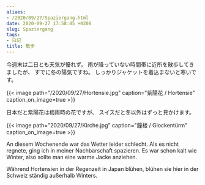 ```yaml
---
aliaes:
- /2020/09/27/Spaziergang.html
date: 2020-09-27 17:58:05 +0200
slug: Spaziergang
tags:
- 日記
title: 散歩
---
```

今週末は二日とも天気が優れず。
雨が降っていない時間帯に近所を散歩してきましたが、
すでに冬の陽気ですね。
しっかりジャケットを着込まないと寒いです。

{{< image
  path="/2020/09/27/Hortensie.jpg"
  caption="紫陽花 / Hortensie"
  caption_on_image=true >}}

日本だと紫陽花は梅雨時の花ですが、
スイスだと冬以外はずっと見かけます。

{{< image
    path="2020/09/27/Kirche.jpg"
    caption="鐘楼 / Glockentürm"
    caption_on_image=true >}}

An diesem Wochenende war das Wetter leider schlecht.
Als es nicht regnete, ging ich in meiner Nachbarschaft spazieren.
Es war schon kalt wie Winter, also sollte man eine warme Jacke anziehen.

Während Hortensien in der Regenzeit in Japan blühen, blühen sie hier in der Schweiz ständig außerhalb Winters.
